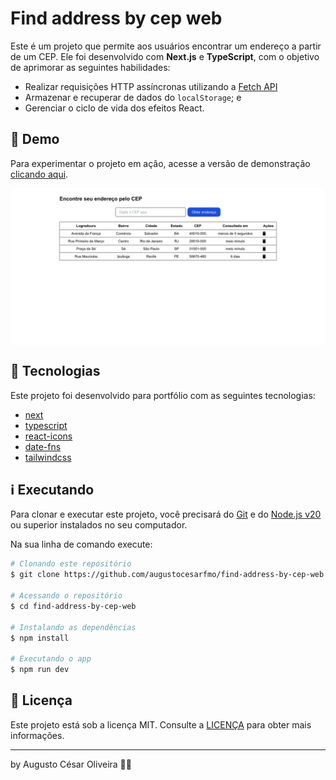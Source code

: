 # Find address by cep web

Este é um projeto que permite aos usuários encontrar um endereço a partir de um CEP. Ele foi desenvolvido com **Next.js** e **TypeScript**, com o objetivo de aprimorar as seguintes habilidades:

- Realizar requisições HTTP assíncronas utilizando a [Fetch API](https://developer.mozilla.org/en-US/docs/Web/API/Fetch_API)
- Armazenar e recuperar de dados do `localStorage`; e
- Gerenciar o ciclo de vida dos efeitos React.

## 👀 Demo

Para experimentar o projeto em ação, acesse a versão de demonstração [clicando aqui](https://find-address-by-cep.netlify.app/).

<div style="display: flex; justify-content: center">
<img src="https://raw.githubusercontent.com/augustocesarfmo/find-address-by-cep-web/main/images/web-screenshot.png" width="100%">
</div>

## 🚀 Tecnologias

Este projeto foi desenvolvido para portfólio com as seguintes tecnologias:

- [next](https://nextjs.org/)
- [typescript](https://www.typescriptlang.org/)
- [react-icons](https://react-icons.github.io/react-icons/)
- [date-fns](https://date-fns.org/)
- [tailwindcss](https://tailwindcss.com/)

## ℹ️ Executando

Para clonar e executar este projeto, você precisará do [Git](https://git-scm.com) e do [Node.js v20](https://nodejs.org/) ou superior instalados no seu computador.

Na sua linha de comando execute:

```bash
# Clonando este repositório
$ git clone https://github.com/augustocesarfmo/find-address-by-cep-web.git

# Acessando o repositório
$ cd find-address-by-cep-web

# Instalando as dependências
$ npm install

# Executando o app
$ npm run dev
```

## 📝 Licença

Este projeto está sob a licença MIT. Consulte a [LICENÇA](https://github.com/augustocesarfmo/find-address-by-cep-web/blob/main/LICENSE.md) para obter mais informações.

---

by Augusto César Oliveira 👐🏼
